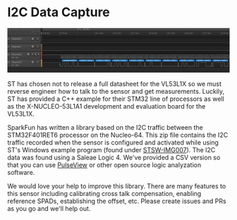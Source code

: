 I2C Data Capture
========================================

![I2C Traffic from VL53L1X](https://github.com/sparkfunX/Qwiic_Distance_VL53L1X/raw/master/DataCapture/I2C%20Traffic.jpg)

ST has chosen not to release a full datasheet for the VL53L1X so we must reverse engineer how to talk to the sensor and get measurements. Luckily, ST has provided a C++ example for their STM32 line of processors as well as the X-NUCLEO-53L1A1 development and evaluation board for the VL53L1X. 

SparkFun has written a library based on the I2C traffic between the STM32F401RET6 processor on the Nucleo-64. This zip file contains the I2C traffic recorded when the sensor is configured and activated while using ST's Windows example program (found under [STSW-IMG007](http://www.st.com/content/st_com/en/products/imaging-and-photonics-solutions/proximity-sensors/vl53l1x.html#sw-tools-scroll)). The I2C data was found using a Saleae Logic 4. We've provided a CSV version so that you can use [PulseView](https://sigrok.org/wiki/PulseView) or other open source logic analyzation software.

We would love your help to improve this library. There are many features to this sensor including calibrating cross talk compensation, enabling reference SPADs, establishing the offset, etc. Please create issues and PRs as you go and we'll help out.

